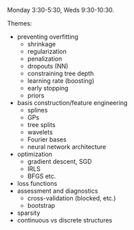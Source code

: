 Monday 3:30-5:30, Weds 9:30-10:30.

Themes:

* preventing overfitting
   * shrinkage
   * regularization
   * penalization
   * dropouts (NN)
   * constraining tree depth 
   * learning rate (boosting)
   * early stopping
   * priors
* basis construction/feature engineering
   * splines
   * GPs
   * tree splits
   * wavelets
   * Fourier bases
   * neural network architecture
* optimization
   * gradient descent, SGD
   * IRLS
   * BFGS etc.
* loss functions
* assessment and diagnostics
   * cross-validation (blocked, etc.)
   * bootstrap
* sparsity
* continuous vs discrete structures
